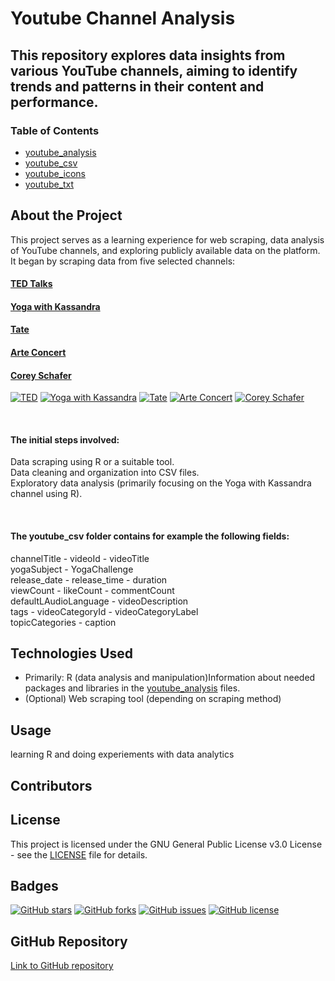 # Youtube Channel Analysis

## This repository explores data insights from various YouTube channels, aiming to identify trends and patterns in their content and performance.


### Table of Contents
- [youtube_analysis](https://github.com/UlrikeDetective/youtube/tree/main/youtube_analysis)
- [youtube_csv](https://github.com/UlrikeDetective/youtube/tree/main/youtube_csv)
- [youtube_icons](https://github.com/UlrikeDetective/youtube/tree/main/youtube_icons)
- [youtube_txt](https://github.com/UlrikeDetective/youtube/tree/main/youtube_txt)


## About the Project
This project serves as a learning experience for web scraping, data analysis of YouTube channels, and exploring publicly available data on the platform. It began by scraping data from five selected channels:

#### [TED Talks](https://www.youtube.com/@TED) 
#### [Yoga with Kassandra](https://www.youtube.com/@yogawithkassandra)
#### [Tate](https://www.youtube.com/@Tate)
#### [Arte Concert](https://www.youtube.com/@arteconcert)
#### [Corey Schafer](https://www.youtube.com/@coreyms)
[![TED](https://yt3.googleusercontent.com/ytc/AIdro_l_fFETDQgTAl5rWb38pxJww-4kszJH_n0G4fKP1BdK-jc=s176-c-k-c0x00ffffff-no-rj)](https://www.youtube.com/@TED)  [![Yoga with Kassandra](https://yt3.googleusercontent.com/TsBAoI6cJpx71_wYhPtRovtPcqWzNPjSqvsiGPX4uHr0W6h0D7dcTsg8A7DeUw8KwV7FinciAQ=s176-c-k-c0x00ffffff-no-rj)](https://www.youtube.com/@yogawithkassandra)  [![Tate](https://yt3.googleusercontent.com/ytc/AIdro_l-EelVQLCBVQELspRwDsIJ-9h_8BJ4q2aa9LIaDXdu8NU=s176-c-k-c0x00ffffff-no-rj)](https://www.youtube.com/@Tate)  [![Arte Concert](https://yt3.googleusercontent.com/5TUZRNHtROLlzHcpOnoXMjr7XM1hzNyt3Jf6x1DYFdCt5TFZr0M6N3VCNnHuyPSoflWJ1He4dF4=s176-c-k-c0x00ffffff-no-rj)](https://www.youtube.com/@arteconcert)  [![Corey Schafer](https://yt3.googleusercontent.com/ytc/AIdro_lD6K9DGGqWttThktCDttOdlHIHWZQ7Gcdd9WRSEqYUxw=s176-c-k-c0x00ffffff-no-rj)](https://www.youtube.com/@coreyms)

<br>
<h4> The initial steps involved: </h4>

Data scraping using R or a suitable tool. <br>
Data cleaning and organization into CSV files. <br>
Exploratory data analysis (primarily focusing on the Yoga with Kassandra channel using R).

<br>
<h4>The youtube_csv folder contains for example the following fields:</h4>

channelTitle - videoId - videoTitle <br>
yogaSubject - YogaChallenge <br>
release_date - release_time - duration <br>
viewCount - likeCount - commentCount <br>
defaultLAudioLanguage - videoDescription <br>
tags - videoCategoryId - videoCategoryLabel <br>
topicCategories - caption <br>


## Technologies Used

- Primarily: R (data analysis and manipulation)Information about needed packages and libraries in the [youtube_analysis](https://github.com/UlrikeDetective/youtube/tree/main/youtube_analysis) files.
- (Optional) Web scraping tool (depending on scraping method)

## Usage

learning R and doing experiements with data analytics

## Contributors


## License
This project is licensed under the GNU General Public License v3.0 License - see the [LICENSE](LICENSE) file for details.

## Badges
[![GitHub stars](https://img.shields.io/github/stars/UlrikeDetective/Youtube)](https://github.com/UlrikeDetective/Youtube/stargazers) [![GitHub forks](https://img.shields.io/github/forks/UlrikeDetective/Youtube)](https://github.com/UlrikeDetective/Youtube/network/members) [![GitHub issues](https://img.shields.io/github/issues/UlrikeDetective/Youtube)](https://github.com/UlrikeDetective/Youtube/issues) [![GitHub license](https://img.shields.io/github/license/UlrikeDetective/Youtube)](https://github.com/UlrikeDetective/Youtube/blob/master/LICENSE)
## GitHub Repository
[Link to GitHub repository](https://github.com/UlrikeDetective/Youtube)
